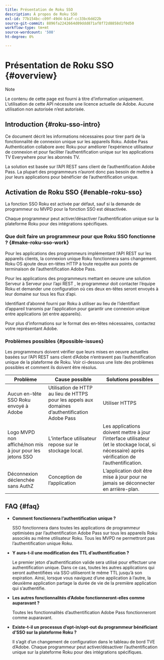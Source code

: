 ```yaml
---
title: Présentation de Roku SSO
description: À propos de Roku SSO
exl-id: 77b154bc-c09f-49d4-b1af-cc33bc6dd22b
source-git-commit: 8896fa2242664d09ddd871af8f72d8858d1f0d50
workflow-type: tm+mt
source-wordcount: '508'
ht-degree: 0%

---
```


# Présentation de Roku SSO {#overview}

>[!NOTE]
>
>Le contenu de cette page est fourni à titre d’information uniquement. L’utilisation de cette API nécessite une licence actuelle de Adobe. Aucune utilisation non autorisée n’est autorisée.

## Introduction {#roku-sso-intro}

Ce document décrit les informations nécessaires pour tirer parti de la fonctionnalité de connexion unique sur les appareils Roku. Adobe Pass Authentication collabore avec Roku pour améliorer l’expérience utilisateur de connexion et pour faciliter l’authentification unique sur les applications TV Everywhere pour les abonnés TV.

La solution est basée sur l’API REST sans client de l’authentification Adobe Pass. La plupart des programmeurs n’auront donc pas besoin de mettre à jour leurs applications pour bénéficier de l’authentification unique.

## Activation de Roku SSO {#enable-roku-sso}

La fonction SSO Roku est activée par défaut, sauf si la demande de programmeur ou MVPD pour la fonction SSO est désactivée.

Chaque programmeur peut activer/désactiver l’authentification unique sur la plateforme Roku pour des intégrations spécifiques.

### Que doit faire un programmeur pour que Roku SSO fonctionne ? {#make-roku-sso-work}

Pour les applications des programmeurs implémentant l’API REST sur les appareils clients, la connexion unique Roku fonctionnera sans changement. Roku OS ajoute deux en-têtes HTTP à toute requête aux points de terminaison de l’authentification Adobe Pass.

Pour les applications des programmeurs mettant en oeuvre une solution Serveur à Serveur pour l’api REST , le programmeur doit contacter l’équipe Roku et demander une configuration où ces deux en-têtes seront envoyés à leur domaine sur tous les flux d’api.

Identifiant d’abonné fourni par Roku à utiliser au lieu de l’identifiant d’appareil transmis par l’application pour garantir une connexion unique entre applications (et entre appareils).

Pour plus d’informations sur le format des en-têtes nécessaires, contactez votre représentant Adobe.

### Problèmes possibles {#possible-issues}

Les programmeurs doivent vérifier que leurs mises en oeuvre actuelles basées sur l’API REST sans client d’Adobe n’entravent pas l’authentification unique de la plateforme de Roku. Voir ci-dessous une liste des problèmes possibles et comment ils doivent être résolus.

| Problème | Cause possible | Solutions possibles |
|-|-|-|
| Aucun en-tête SSO Roku envoyé à Adobe | Utilisation de HTTP au lieu de HTTPS pour les appels aux domaines d’authentification Adobe Pass | Utiliser HTTPS |
| Logo MVPD non affiché/non mis à jour pour les jetons SSO | L’interface utilisateur repose sur le stockage local. | Les applications doivent mettre à jour l’interface utilisateur (et le stockage local, si nécessaire) après vérification de l’authentification. |
| Déconnexion déclenchée sans AuthZ | Conception de l’application | L’application doit être mise à jour pour ne jamais se déconnecter en arrière-plan. |

## FAQ {#faq}

* **Comment fonctionnera l’authentification unique ?**

  SSO fonctionnera dans toutes les applications de programmeur optimisées par l’authentification Adobe Pass sur tous les appareils Roku associés au même utilisateur Roku.
Tous les MVPD ne permettront pas l’authentification unique Roku.

* **Y aura-t-il une modification des TTL d’authentification ?**

  Le premier jeton d’authentification valide sera utilisé pour effectuer une authentification unique. Dans ce cas, toutes les autres applications qui seront authentifiées via SSO utiliseront le même TTL jusqu’à son expiration. Ainsi, lorsque vous naviguez d’une application à l’autre, la deuxième application partage la durée de vie de la première application qui s’authentifie.

* **Les autres fonctionnalités d’Adobe fonctionneront-elles comme auparavant ?**

  Toutes les fonctionnalités d’authentification Adobe Pass fonctionneront comme auparavant.

* **Existe-t-il un processus d’opt-in/opt-out du programmeur bénéficiant d’SSO sur la plateforme Roku ?**

  Il s’agit d’un changement de configuration dans le tableau de bord TVE d’Adobe. Chaque programmeur peut activer/désactiver l’authentification unique sur la plateforme Roku pour des intégrations spécifiques.
